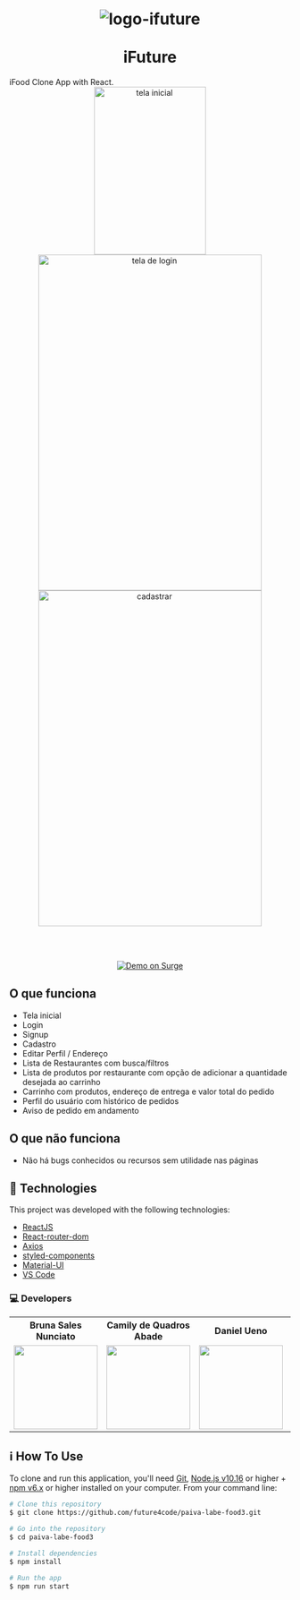 <h1 align="center">
    <img alt="logo-ifuture" src="https://user-images.githubusercontent.com/75874462/124066199-a0606000-da0e-11eb-9088-c26b76b8a9a7.png" />
    <br><br>
    iFuture
</h1>
  iFood Clone App with React.
</h4>
<div align="center">
    <img width='200px' height='300px' alt="tela inicial" src='https://user-images.githubusercontent.com/75874462/124080920-49b05180-da21-11eb-8e2f-d65d6a1c19c1.PNG' >
    <img width='400px' height='600px' alt="tela de login" src='https://user-images.githubusercontent.com/75874462/124080998-5f257b80-da21-11eb-877a-aed4505a0ccd.PNG' >
    <img width='400px' height='600px' alt="cadastrar" src='https://user-images.githubusercontent.com/81537288/124406405-a6f51d00-dd17-11eb-9693-46c189428ea3.jpg' >
</div>
                                                           
<br><br>

<p align="center">
  <a href="https://surge.sh/" target="_blank">
    <img alt="Demo on Surge" src="https://user-images.githubusercontent.com/75874462/124080112-5f714700-da20-11eb-8ed4-477b2ca790c4.png">
  </a>
</p>

## O que funciona
- Tela inicial
- Login
- Signup
- Cadastro
- Editar Perfil / Endereço
- Lista de Restaurantes com busca/filtros
- Lista de produtos por restaurante com opção de adicionar a quantidade desejada ao carrinho
- Carrinho com produtos, endereço de entrega e valor total do pedido
- Perfil do usuário com histórico de pedidos
- Aviso de pedido em andamento

## O que não funciona
- Não há bugs conhecidos ou recursos sem utilidade nas páginas

## :rocket: Technologies

This project was developed with the following technologies:

-  [ReactJS](https://reactjs.org/)
-  [React-router-dom](https://reactrouter.com/web/guides/quick-start)
-  [Axios](https://github.com/axios/axios)
-  [styled-components](https://www.styled-components.com/)
-  [Material-UI](https://material-ui.com/pt/)
-  [VS Code][vc]

### :computer: Developers
<table>
  <tr>
     <th>Bruna Sales Nunciato</th>
     <th>Camily de Quadros Abade</th>
    <th>Daniel Ueno</th>
    <th>Renato Marinho de Freitas</th>
    <th>Tiago Pereira de Brito</th>
  </tr>
  <tr>
      <td>
  <img width='150px' height='150px' src='https://ca.slack-edge.com/TLAVDH7C2-U01SDSEG6DQ-54efe6892080-512' >
    </td>
        <td>
  <img width='150px' height='150px' src='https://ca.slack-edge.com/TLAVDH7C2-U01SE378D4K-fa88ed3aa01f-512' >
    </td>
     <td>
  <img width='150px' height='150px' src='https://ca.slack-edge.com/TLAVDH7C2-U01SAQ2S9RT-73ecf5dd6ca1-512' >
    </td>
    <td>
  <img width='150px' height='150px' src='https://ca.slack-edge.com/TLAVDH7C2-U01T3LJNPSL-2a067c95b2ec-512' >
    </td>
    <td>
 <img width='150px' height='150px' src='https://ca.slack-edge.com/TLAVDH7C2-U01SSF1L5L1-c0fc76c60bca-512' >
    </td>
   </tr>
<table>

## :information_source: How To Use

To clone and run this application, you'll need [Git](https://git-scm.com), [Node.js v10.16][nodejs] or higher + [npm v6.x][npm] or higher installed on your computer. From your command line:

```bash
# Clone this repository
$ git clone https://github.com/future4code/paiva-labe-food3.git

# Go into the repository
$ cd paiva-labe-food3

# Install dependencies
$ npm install

# Run the app
$ npm run start
```


[nodejs]: https://nodejs.org/
[npm]: https://www.npmjs.com/
[vc]: https://code.visualstudio.com/
[vceditconfig]: https://marketplace.visualstudio.com/items?itemName=EditorConfig.EditorConfig
[vceslint]: https://marketplace.visualstudio.com/items?itemName=dbaeumer.vscode-eslint
